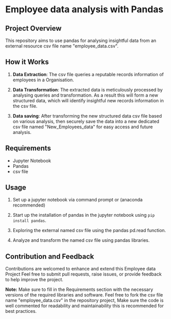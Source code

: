 
# Employee data analysis with Pandas


## Project Overview

This repository aims to use pandas for analysing insightful data from an external resource csv file name "employee_data.csv".

## How it Works

1. **Data Extraction**: The csv file queries a reputable records information of employees in a Organisation.

2. **Data Transformation**: The extracted data is meticulously processed by analysing queries and transformation. As a result this will form a new structured data, which will identify insightful new records information in the csv file.

3. **Data saving**: After transforming the new structured data csv file based on various analysis, then securely save the data into a new dedicated csv file named "New_Employees_data" for easy access and future analysis.


## Requirements

- Jupyter Notebook
- Pandas
- csv file


## Usage

1. Set up a jupyter notebook via command prompt or (anaconda recommended)

2. Start up the installation of pandas in the jupyter notebook  using `pip install pandas`.
 
3. Exploring the external named csv file using the pandas pd.read function.

4. Analyze and transform the named csv file using pandas libraries.



## Contribution and Feedback

Contributions are welcomed to enhance and extend this Employee data Project Feel free to submit pull requests, raise issues, or provide feedback to help improve the project.


**Note:** Make sure to fill in the Requirements section with the necessary versions of the required libraries and software. Feel free to fork the csv file name "employee_data.csv" in the repository project, Make sure the code is well commented for readability and maintainability this is recommended for best practices.